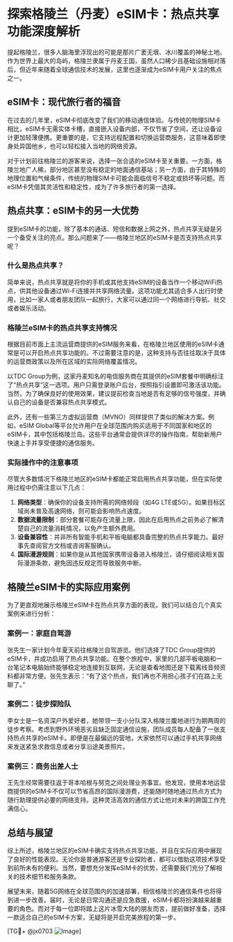 # 探索格陵兰（丹麦）eSIM卡：热点共享功能深度解析

提起格陵兰，很多人脑海里浮现出的可能是那片广袤无垠、冰川覆盖的神秘土地。作为世界上最大的岛屿，格陵兰隶属于丹麦王国，虽然人口稀少且基础设施相对落后，但近年来随着全球通信技术的发展，这里也逐渐成为eSIM卡用户关注的焦点之一。

## eSIM卡：现代旅行者的福音

在过去的几年里，eSIM卡彻底改变了我们的移动通信体验。与传统的物理SIM卡相比，eSIM卡无需实体卡槽，直接嵌入设备内部，不仅节省了空间，还让设备设计更加轻薄便携。更重要的是，它支持远程配置和切换运营商服务，这意味着即使身处异国他乡，也可以轻松接入当地的网络资源。

对于计划前往格陵兰的游客来说，选择一张合适的eSIM卡至关重要。一方面，格陵兰地广人稀，部分地区甚至没有稳定的地面通信基站；另一方面，由于其特殊的地理位置和气候条件，传统的物理SIM卡可能会面临信号不稳定或损坏等问题。而eSIM卡凭借其灵活性和稳定性，成为了许多旅行者的第一选择。

## 热点共享：eSIM卡的另一大优势

提到eSIM卡的功能，除了基本的通话、短信和数据上网之外，热点共享无疑是另一个备受关注的亮点。那么问题来了——格陵兰地区的eSIM卡是否支持热点共享呢？

### 什么是热点共享？
简单来说，热点共享就是将你的手机或其他支持eSIM的设备当作一个移动WiFi热点，供其他设备通过Wi-Fi连接并共享网络流量。这项功能尤其适合多人出行时使用，比如一家人或者朋友团队一起旅行，大家可以通过同一个网络进行导航、社交或者娱乐活动。

### 格陵兰eSIM卡的热点共享支持情况
根据目前市面上主流运营商提供的eSIM服务来看，在格陵兰地区使用的eSIM卡通常是可以开启热点共享功能的。不过需要注意的是，这种支持与否往往取决于具体的运营商政策以及所在区域的实际网络覆盖情况。

以TDC Group为例，这家丹麦知名的电信服务商在其提供的eSIM套餐中明确标注了“热点共享”这一选项。用户只需登录账户后台，按照指引设置即可激活该功能。当然，为了确保良好的使用效果，建议提前检查当地是否有足够的信号强度，并确认自己的设备是否兼容热点共享模式。

此外，还有一些第三方虚拟运营商（MVNO）同样提供了类似的解决方案。例如，eSIM Global等平台允许用户在全球范围内购买适用于不同国家和地区的eSIM卡，其中包括格陵兰岛。这些平台通常会提供详尽的操作指南，帮助新用户快速上手并享受便捷的通信服务。

### 实际操作中的注意事项
尽管大多数情况下格陵兰地区的eSIM卡都能正常启用热点共享功能，但在实际使用过程中仍需注意以下几点：

1. **网络类型**：确保你的设备支持所需的网络频段（如4G LTE或5G）。如果目标区域尚未普及高速网络，则可能会影响热点速度。
2. **数据流量限制**：部分套餐可能存在流量上限，因此在启用热点之前务必了解清楚自己的流量消耗情况，以免产生额外费用。
3. **设备兼容性**：并非所有智能手机和平板电脑都具备完整的热点共享能力。最好事先查阅官方文档或咨询客服确认。
4. **国际漫游规则**：如果你是从其他国家携带设备进入格陵兰，请仔细阅读相关国际漫游条款，避免因违反规定而导致服务中断。

## 格陵兰eSIM卡的实际应用案例

为了更直观地展示格陵兰eSIM卡在热点共享方面的表现，我们可以结合几个真实案例来进行分析：

### 案例一：家庭自驾游
张先生一家计划今年夏天前往格陵兰自驾游览。他们选择了TDC Group提供的eSIM卡，并成功启用了热点共享功能。在整个旅程中，家里的几部平板电脑和一台笔记本电脑始终能够稳定地连接到互联网，无论是查看地图还是下载离线音频资料都非常方便。张先生表示：“有了这个热点，我们再也不用担心孩子们在路上无聊了。”

### 案例二：徒步探险队
李女士是一名资深户外爱好者，她带领一支小分队深入格陵兰腹地进行为期两周的徒步考察。考虑到野外环境恶劣且缺乏固定通信设施，团队成员每人配备了一张支持热点共享的eSIM卡。即便是在最偏远的营地，大家依然可以通过手机共享网络来发送紧急求救信息或者分享沿途美景照片。

### 案例三：商务出差人士
王先生经常需要往返于哥本哈根与努克之间处理业务事宜。他发现，使用本地运营商提供的eSIM卡不仅可以节省高昂的国际漫游费，还能随时随地通过热点方式为随行助理提供必要的网络支持。这种灵活高效的通信方式让他对未来的跨国工作充满信心。

## 总结与展望

综上所述，格陵兰地区的eSIM卡确实支持热点共享功能，并且在实际应用中展现了良好的性能表现。无论你是普通游客还是专业探险者，都可以借助这项技术享受到前所未有的便利。当然，要想充分发挥eSIM卡的优势，还需要我们充分了解相关的技术细节和服务条款。

展望未来，随着5G网络在全球范围内的加速部署，相信格陵兰的通信条件也将得到进一步改善。届时，无论是日常沟通还是应急救援，eSIM卡都将扮演越来越重要的角色。而对于每一位即将踏上这片冰雪大陆的朋友而言，提前做好准备，选择一款适合自己的eSIM卡方案，无疑将是开启完美旅程的第一步。

[TG💪+ @jx0703 ![Image](https://github.com/user-attachments/assets/dbca1d08-cadb-493c-b0ec-ad6f7a83f270)]